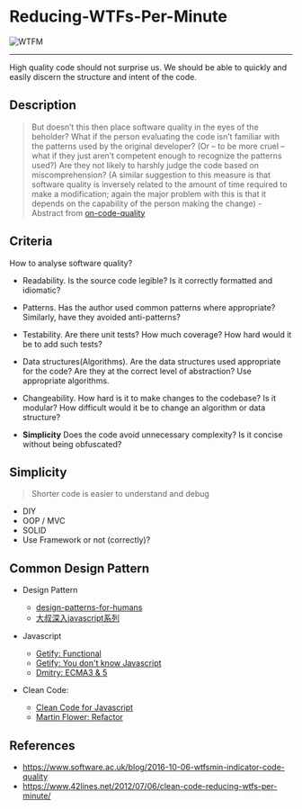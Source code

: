 # Reducing-WTFs-Per-Minute
![WTFM](http://www.osnews.com/images/comics/wtfm.jpg)

---
High quality code should not surprise us. We should be able to quickly and easily discern the structure and intent of the code.



## Description
> But doesn’t this then place software quality in the eyes of the beholder? What if the person evaluating the code isn’t familiar with the patterns used by the original developer? (Or – to be more cruel – what if they just aren’t competent enough to recognize the patterns used?) Are they not likely to harshly judge the code based on miscomprehension? (A similar suggestion to this measure is that software quality is inversely related to the amount of time required to make a modification; again the major problem with this is that it depends on the capability of the person making the change) - Abstract from [on-code-quality](http://ogsa-dai.sourceforge.net/blog/2011/08/22/on-code-quality/)


## Criteria
How to analyse software quality?

- Readability. Is the source code legible? Is it correctly formatted and idiomatic?

- Patterns. Has the author used common patterns where appropriate? Similarly, have they avoided anti-patterns? 
- Testability. Are there unit tests? How much coverage? How hard would it be to add such tests? 
- Data structures(Algorithms). 
Are the data structures used appropriate for the code? Are they at the correct level of abstraction? Use appropriate algorithms.

- Changeability. How hard is it to make changes to the codebase? Is it modular? How difficult would it be to change an algorithm or data structure? 
- **Simplicity**
Does the code avoid unnecessary complexity? Is it concise without being obfuscated?


## Simplicity
> Shorter code is easier to understand and debug

- DIY
- OOP / MVC
- SOLID
- Use Framework or not (correctly)?

## Common Design Pattern
* Design Pattern
    - [design-patterns-for-humans](https://github.com/kamranahmedse/design-patterns-for-humans)
    - [大叔深入javascript系列](http://www.cnblogs.com/TomXu/archive/2011/12/15/2288411.html) 

* Javascript
    - [Getify: Functional](https://github.com/getify/Functional-Light-JS)
    - [Getify: You don't know Javascript](https://github.com/getify/You-Dont-Know-JS)
    - [Dmitry: ECMA3 & 5](http://dmitrysoshnikov.com/)

    
* Clean Code:
    - [Clean Code for Javascript](https://github.com/ryanmcdermott/clean-code-javascript)
    - [Martin Flower: Refactor](https://martinfowler.com/books/#refactoring)


## References
- https://www.software.ac.uk/blog/2016-10-06-wtfsmin-indicator-code-quality
- https://www.42lines.net/2012/07/06/clean-code-reducing-wtfs-per-minute/


